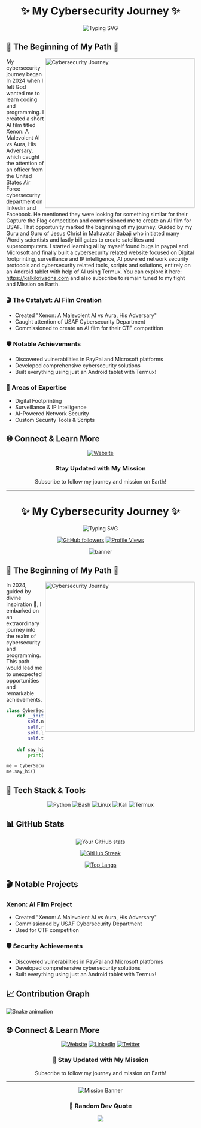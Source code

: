 <div align="center">

# ✨ My Cybersecurity Journey ✨

![Typing SVG](https://readme-typing-svg.demolab.com?font=Fira+Code&pause=1000&color=2C96F7&center=true&vCenter=true&width=500&lines=Cybersecurity+Researcher;Bug+Hunter;AI+%26+Security+Enthusiast)

</div>

## 🌟 The Beginning of My Path 🌟

<img align="right" width="400" src="/api/placeholder/400/320" alt="Cybersecurity Journey">

My cybersecurity journey began In 2024  when I felt God wanted me to learn coding and programming. I created a short AI film titled Xenon: A Malevolent AI vs Aura, His Adversary, which caught the attention of an officer from the United States Air Force cybersecurity department on linkedin and Facebook. He mentioned they were looking for something similar for their Capture the Flag competition and commissioned me to create an Ai film for USAF. That opportunity marked the beginning of my journey. Guided by my Guru and Guru of Jesus Christ in Mahavatar Babaji who initiated many Wordly scientists and lastly bill gates to create satellites and supercomputers. I started learning all by myself found bugs in paypal and Microsoft and finally  built a cybersecurity related website focused on Digital footprinting, surveillance and IP intelligence, AI powered network security protocols and cybersecurity related tools, scripts and solutions, entirely on an Android tablet with help of AI using Termux. You can explore it here: https://kalkikrivadna.com and also subscribe to remain tuned to my fight and Mission on Earth. 

### 🎬 The Catalyst: AI Film Creation
- Created "Xenon: A Malevolent AI vs Aura, His Adversary"
- Caught attention of USAF Cybersecurity Department
- Commissioned to create an AI film for their CTF competition

### 🛡️ Notable Achievements
- Discovered vulnerabilities in PayPal and Microsoft platforms
- Developed comprehensive cybersecurity solutions
- Built everything using just an Android tablet with Termux!

### 🔧 Areas of Expertise
- Digital Footprinting
- Surveillance & IP Intelligence
- AI-Powered Network Security
- Custom Security Tools & Scripts

## 🌐 Connect & Learn More

<div align="center">

[![Website](https://img.shields.io/badge/Website-kalkikrivadna.com-blue?style=for-the-badge&logo=google-chrome)](https://kalkikrivadna.com)

### Stay Updated with My Mission 
Subscribe to follow my journey and mission on Earth!

---


</div>



<div align="center">

# ✨ My Cybersecurity Journey ✨

![Typing SVG](https://readme-typing-svg.demolab.com?font=Fira+Code&pause=1000&color=2C96F7&center=true&vCenter=true&width=500&lines=Cybersecurity+Researcher;Bug+Hunter;AI+%26+Security+Enthusiast;Ethical+Hacker;Security+Developer)

[![GitHub followers](https://img.shields.io/github/followers/yourusername?style=social)](https://github.com/yourusername)
[![Profile Views](https://komarev.com/ghpvc/?username=yourusername&color=blueviolet)](https://github.com/yourusername)

</div>

<div align="center">
  <img src="/api/placeholder/800/300" alt="banner" />
</div>

## 🌟 The Beginning of My Path 🌟

<img align="right" width="400" src="/api/placeholder/400/320" alt="Cybersecurity Journey">

In 2024, guided by divine inspiration 🤲, I embarked on an extraordinary journey into the realm of cybersecurity and programming. This path would lead me to unexpected opportunities and remarkable achievements.

```python
class CyberSecurityJourney:
    def __init__(self):
        self.name = "Your Name"
        self.role = "Cybersecurity Researcher"
        self.language_spoken = ["Python", "Bash", "PowerShell"]
        self.tools = ["Burp Suite", "Metasploit", "Wireshark"]
        
    def say_hi(self):
        print("Thanks for dropping by! Let's make the cyber world safer together!")

me = CyberSecurityJourney()
me.say_hi()
```

## 🚀 Tech Stack & Tools

<div align="center">

![Python](https://img.shields.io/badge/Python-3776AB?style=for-the-badge&logo=python&logoColor=white)
![Bash](https://img.shields.io/badge/Bash-4EAA25?style=for-the-badge&logo=gnu-bash&logoColor=white)
![Linux](https://img.shields.io/badge/Linux-FCC624?style=for-the-badge&logo=linux&logoColor=black)
![Kali](https://img.shields.io/badge/Kali-268BEE?style=for-the-badge&logo=kalilinux&logoColor=white)
![Termux](https://img.shields.io/badge/Termux-000000?style=for-the-badge&logo=terminal&logoColor=white)

</div>

## 📊 GitHub Stats

<div align="center">

![Your GitHub stats](https://github-readme-stats.vercel.app/api?username=yourusername&show_icons=true&theme=radical)

[![GitHub Streak](https://github-readme-streak-stats.herokuapp.com/?user=yourusername&theme=radical)](https://github.com/yourusername)

[![Top Langs](https://github-readme-stats.vercel.app/api/top-languages/?username=yourusername&layout=compact&theme=radical)](https://github.com/yourusername)

</div>

## 🎬 Notable Projects

### Xenon: AI Film Project
- Created "Xenon: A Malevolent AI vs Aura, His Adversary"
- Commissioned by USAF Cybersecurity Department
- Used for CTF competition

### 🛡️ Security Achievements
- Discovered vulnerabilities in PayPal and Microsoft platforms
- Developed comprehensive cybersecurity solutions
- Built everything using just an Android tablet with Termux!

## 📈 Contribution Graph

![Snake animation](https://github.com/yourusername/yourusername/blob/output/github-contribution-grid-snake.svg)

## 🌐 Connect & Learn More

<div align="center">

[![Website](https://img.shields.io/badge/Website-kalkikrivadna.com-blue?style=for-the-badge&logo=google-chrome)](https://kalkikrivadna.com)
[![LinkedIn](https://img.shields.io/badge/LinkedIn-0077B5?style=for-the-badge&logo=linkedin&logoColor=white)](https://linkedin.com/in/yourusername)
[![Twitter](https://img.shields.io/badge/Twitter-1DA1F2?style=for-the-badge&logo=twitter&logoColor=white)](https://twitter.com/yourusername)

### 🎯 Stay Updated with My Mission 
Subscribe to follow my journey and mission on Earth!

</div>

---

<div align="center">
    <img src="/api/placeholder/800/200" alt="Mission Banner">
    
### 📝 Random Dev Quote
![](https://quotes-github-readme.vercel.app/api?type=horizontal&theme=radical)

</div>
